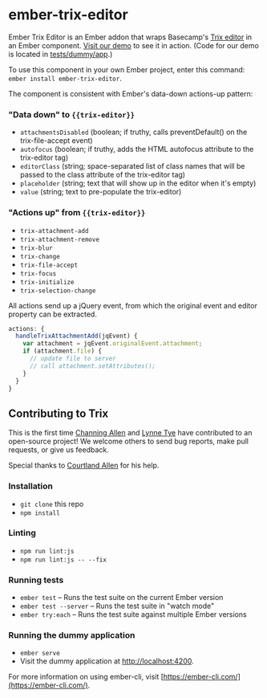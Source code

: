 # ember-trix-editor

Ember Trix Editor is an Ember addon that wraps Basecamp's [Trix editor](https://github.com/basecamp/trix)
in an Ember component. [Visit our demo](http://lynnetye.com/ember-trix-editor/) to see it in action.
(Code for our demo is located in [tests/dummy/app](tests/dummy/app).)

To use this component in your own Ember project, enter this command: `ember install ember-trix-editor`.

The component is consistent with Ember's data-down actions-up pattern:

### "Data down" to `{{trix-editor}}`
* `attachmentsDisabled` (boolean; if truthy, calls preventDefault() on the trix-file-accept event)
* `autofocus` (boolean; if truthy, adds the HTML autofocus attribute to the trix-editor tag)
* `editorClass` (string; space-separated list of class names that will be passed to the class attribute of the trix-editor tag)
* `placeholder` (string; text that will show up in the editor when it's empty)
* `value` (string; text to pre-populate the trix-editor)

### "Actions up" from `{{trix-editor}}`
* `trix-attachment-add`
* `trix-attachment-remove`
* `trix-blur`
* `trix-change`
* `trix-file-accept`
* `trix-focus`
* `trix-initialize`
* `trix-selection-change`

All actions send up a jQuery event, from which the original event and editor
property can be extracted.
```js
actions: {
  handleTrixAttachmentAdd(jqEvent) {
    var attachment = jqEvent.originalEvent.attachment;
    if (attachment.file) {
      // update file to server
      // call attachment.setAttributes();
    }
  }
}
```

## Contributing to Trix
This is the first time [Channing Allen](https://twitter.com/ChanningAllen) and [Lynne Tye](https://twitter.com/lynnetye)
have contributed to an open-source project! We welcome others to send bug reports,
make pull requests, or give us feedback.

Special thanks to [Courtland Allen](https://twitter.com/csallen) for his help.

### Installation

* `git clone` this repo
* `npm install`

### Linting

* `npm run lint:js`
* `npm run lint:js -- --fix`

### Running tests

* `ember test` – Runs the test suite on the current Ember version
* `ember test --server` – Runs the test suite in "watch mode"
* `ember try:each` – Runs the test suite against multiple Ember versions

### Running the dummy application

* `ember serve`
* Visit the dummy application at [http://localhost:4200](http://localhost:4200).

For more information on using ember-cli, visit [https://ember-cli.com/](https://ember-cli.com/).
